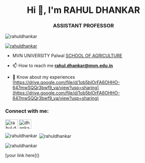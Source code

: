 <h1 align="center">Hi 👋, I'm RAHUL DHANKAR</h1>
<h3 align="center">ASSISTANT PROFESSOR</h3>

<p align="left"> <img src="https://komarev.com/ghpvc/?username=rahuldhankar&label=Profile%20views&color=0e75b6&style=flat" alt="rahuldhankar" /> </p>

<p align="left"> <a href="https://github.com/ryo-ma/github-profile-trophy"><img src="https://github-profile-trophy.vercel.app/?username=rahuldhankar" alt="rahuldhankar" /></a> </p>

- MVN UNIVERSITY  Palwal  [SCHOOL OF AGRICULTURE](https://www.mvn.edu.in/school-of-agriculture/)

- 📫 How to reach me **rahul.dhankar@mvn.edu.in**

- 📄 Know about my experiences [https://drive.google.com/file/d/1ob5bIOrFA6OHHO-647mwSQQr3bwf9_va/view?usp=sharing](https://drive.google.com/file/d/1ob5bIOrFA6OHHO-647mwSQQr3bwf9_va/view?usp=sharing)

<h3 align="left">Connect with me:</h3>
<p align="left">
<a href="https://fb.com/rahul.dhankar61@gmail.com" target="blank"><img align="center" src="https://raw.githubusercontent.com/rahuldkjain/github-profile-readme-generator/master/src/images/icons/Social/facebook.svg" alt="rahul.dhankar61@gmail.com" height="30" width="40" /></a>
<a href="https://instagram.com/dhankar.96" target="blank"><img align="center" src="https://raw.githubusercontent.com/rahuldkjain/github-profile-readme-generator/master/src/images/icons/Social/instagram.svg" alt="dhankar.96" height="30" width="40" /></a>
</p>

<p><img align="left" src="https://github-readme-stats.vercel.app/api/top-langs?username=rahuldhankar&show_icons=true&locale=en&layout=compact" alt="rahuldhankar" /></p>

<p>&nbsp;<img align="center" src="https://github-readme-stats.vercel.app/api?username=rahuldhankar&show_icons=true&locale=en" alt="rahuldhankar" /></p>

<p><img align="center" src="https://github-readme-streak-stats.herokuapp.com/?user=rahuldhankar&" alt="rahuldhankar" /></p>
[your link here]()
